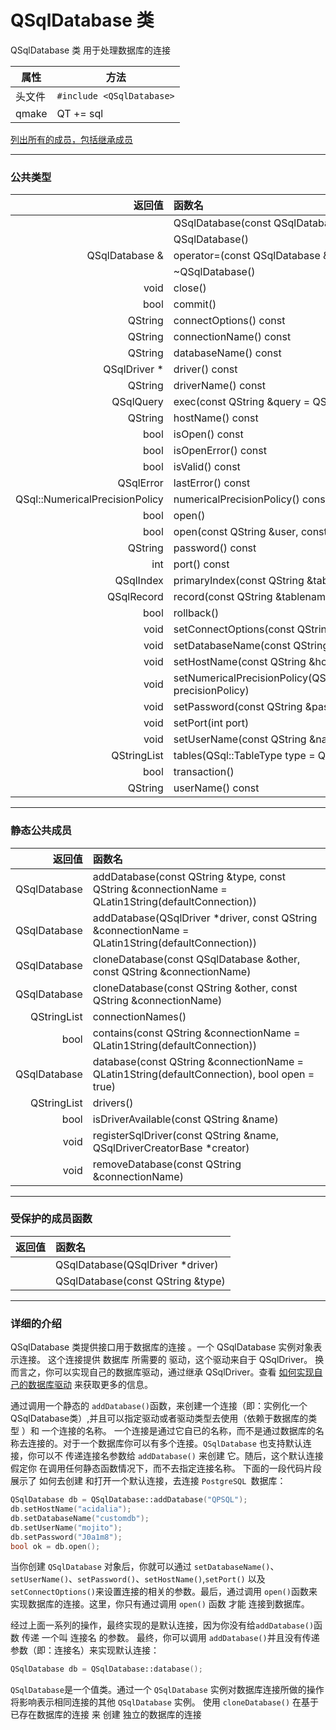 
# **QSqlDatabase 类**
QSqlDatabase 类 用于处理数据库的连接

| 属性   | 方法                                                         |
| ------ | ------------------------------------------------------------ |
| 头文件 | `#include <QSqlDatabase>`                            |
| qmake  | QT += sql                                                |

[列出所有的成员，包括继承成员](https://doc.qt.io/qt-5/qsqldatabase-members.html)

----------

### **公共类型**

|  返回值  | 函数名|
|------:|:------|
||QSqlDatabase(const QSqlDatabase &other)|
||QSqlDatabase()|
 |QSqlDatabase &|operator=(const QSqlDatabase &other)|
||~QSqlDatabase()|
|void|	close()|
|bool|	commit()|
|QString|	connectOptions() const|
|QString|	connectionName() const|
|QString|	databaseName() const|
|QSqlDriver * |driver() const|
|QString|	driverName() const|
|QSqlQuery|	exec(const QString &query = QString()) const|
|QString|hostName() const|
|bool|	isOpen() const|
|bool	|isOpenError() const|
|bool	|isValid() const|
|QSqlError|lastError() const|
|QSql::NumericalPrecisionPolicy|	numericalPrecisionPolicy() const|
|bool|	open()|
|bool|open(const QString &user, const QString &password)|
|QString|	password() const|
|int|	port() const|
|QSqlIndex|	primaryIndex(const QString &tablename) const|
|QSqlRecord|	record(const QString &tablename) const|
|bool	|rollback()|
|void	|setConnectOptions(const QString &options = QString())|
|void	|setDatabaseName(const QString &name)|
|void	|setHostName(const QString &host)|
|void	|setNumericalPrecisionPolicy(QSql::NumericalPrecisionPolicy precisionPolicy)|
|void	|setPassword(const QString &password)|
|void	|setPort(int port)|
|void	|setUserName(const QString &name)|
|QStringList	|tables(QSql::TableType type = QSql::Tables) const|
|bool|	transaction()|
|QString|	userName() const|

----------
 ### **静态公共成员**
 |  返回值  | 函数名|
 |------:|:------|
 |QSqlDatabase	|addDatabase(const QString &type, const QString &connectionName = QLatin1String(defaultConnection))|
 |QSqlDatabase	|addDatabase(QSqlDriver *driver, const QString &connectionName = QLatin1String(defaultConnection))|
 |QSqlDatabase	|cloneDatabase(const QSqlDatabase &other, const QString &connectionName)|
 |QSqlDatabase	|cloneDatabase(const QString &other, const QString &connectionName)|
 |QStringList|	connectionNames()|
 |bool	|contains(const QString &connectionName = QLatin1String(defaultConnection))|
 |QSqlDatabase	|database(const QString &connectionName = QLatin1String(defaultConnection), bool open = true)|
 |QStringList|	drivers()|
 |bool	|isDriverAvailable(const QString &name)|
 |void	|registerSqlDriver(const QString &name, QSqlDriverCreatorBase *creator)|
 |void	|removeDatabase(const QString &connectionName)|

 ----------
  ### **受保护的成员函数**
  |  返回值  | 函数名|
  |------:|:------|
  |	|QSqlDatabase(QSqlDriver *driver)|
  |	|QSqlDatabase(const QString &type)|

  -----------
  ### **详细的介绍**

QSqlDatabase 类提供接口用于数据库的连接 。一个 QSqlDatabase 实例对象表示连接。
这个连接提供  数据库 所需要的 驱动，这个驱动来自于  QSqlDriver。
换而言之，你可以实现自己的数据库驱动，通过继承 QSqlDriver。查看 [如何实现自己的数据库驱动](https://doc.qt.io/qt-5/sql-driver.html#how-to-write-your-own-database-driver) 来获取更多的信息。

通过调用一个静态的 ` addDatabase() `函数，来创建一个连接（即：实例化一个QSqlDatabase类）,并且可以指定驱动或者驱动类型去使用（依赖于数据库的类型 ）和 一个连接的名称。
一个连接是通过它自已的名称，而不是通过数据库的名称去连接的。对于一个数据库你可以有多个连接。`QSqlDatabase` 也支持默认连接，你可以不
传递连接名参数给 `addDatabase()` 来创建 它。随后，这个默认连接假定你 在调用任何静态函数情况下，而不去指定连接名称。
下面的一段代码片段展示了 如何去创建 和打开一个默认连接，去连接 `PostgreSQL `数据库：
```cpp
QSqlDatabase db = QSqlDatabase::addDatabase("QPSQL");
db.setHostName("acidalia");
db.setDatabaseName("customdb");
db.setUserName("mojito");
db.setPassword("J0a1m8");
bool ok = db.open();
```

当你创建  `QSqlDatabase` 对象后，你就可以通过 `setDatabaseName()`、`setUserName()`、`setPassword()`、`setHostName()`,`setPort()` 以及 `setConnectOptions()`来设置连接的相关的参数。最后，通过调用 `open()`函数来实现数据库的连接。这里，你只有通过调用 `open()` 函数 才能 连接到数据库。

经过上面一系列的操作，最终实现的是默认连接，因为你没有给`addDatabase()`函数 传递 一个叫 连接名 的参数。
最终，你可以调用 `addDatabase()`并且没有传递参数（即：连接名）来实现默认连接：
```CPP
QSqlDatabase db = QSqlDatabase::database();
```
`QSqlDatabase`是一个值类。通过一个 `QSqlDatabase` 实例对数据库连接所做的操作将影响表示相同连接的其他 `QSqlDatabase` 实例。
使用 `cloneDatabase()`  在基于已存在数据库的连接 来 创建 独立的数据库的连接
